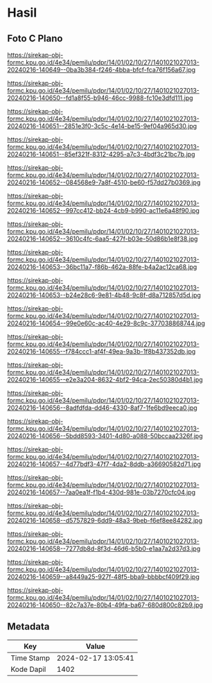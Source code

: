 # Hasil

## Foto C Plano

https://sirekap-obj-formc.kpu.go.id/4e34/pemilu/pdpr/14/01/02/10/27/1401021027013-20240216-140649--0ba3b384-f246-4bba-bfcf-fca76f156a67.jpg

https://sirekap-obj-formc.kpu.go.id/4e34/pemilu/pdpr/14/01/02/10/27/1401021027013-20240216-140650--fd1a8f55-b946-46cc-9988-fc10e3dfd111.jpg

https://sirekap-obj-formc.kpu.go.id/4e34/pemilu/pdpr/14/01/02/10/27/1401021027013-20240216-140651--2851e3f0-3c5c-4e14-be15-9ef04a965d30.jpg

https://sirekap-obj-formc.kpu.go.id/4e34/pemilu/pdpr/14/01/02/10/27/1401021027013-20240216-140651--85ef321f-8312-4295-a7c3-4bdf3c21bc7b.jpg

https://sirekap-obj-formc.kpu.go.id/4e34/pemilu/pdpr/14/01/02/10/27/1401021027013-20240216-140652--084568e9-7a8f-4510-be60-f57dd27b0369.jpg

https://sirekap-obj-formc.kpu.go.id/4e34/pemilu/pdpr/14/01/02/10/27/1401021027013-20240216-140652--997cc412-bb24-4cb9-b990-ac11e6a48f90.jpg

https://sirekap-obj-formc.kpu.go.id/4e34/pemilu/pdpr/14/01/02/10/27/1401021027013-20240216-140652--3610c4fc-6aa5-427f-b03e-50d86b1e8f38.jpg

https://sirekap-obj-formc.kpu.go.id/4e34/pemilu/pdpr/14/01/02/10/27/1401021027013-20240216-140653--36bc11a7-f86b-462a-88fe-b4a2ac12ca68.jpg

https://sirekap-obj-formc.kpu.go.id/4e34/pemilu/pdpr/14/01/02/10/27/1401021027013-20240216-140653--b24e28c6-9e81-4b48-9c8f-d8a712857d5d.jpg

https://sirekap-obj-formc.kpu.go.id/4e34/pemilu/pdpr/14/01/02/10/27/1401021027013-20240216-140654--99e0e60c-ac40-4e29-8c9c-377038868744.jpg

https://sirekap-obj-formc.kpu.go.id/4e34/pemilu/pdpr/14/01/02/10/27/1401021027013-20240216-140655--f784ccc1-af4f-49ea-9a3b-1f8b437352db.jpg

https://sirekap-obj-formc.kpu.go.id/4e34/pemilu/pdpr/14/01/02/10/27/1401021027013-20240216-140655--e2e3a204-8632-4bf2-94ca-2ec50380d4b1.jpg

https://sirekap-obj-formc.kpu.go.id/4e34/pemilu/pdpr/14/01/02/10/27/1401021027013-20240216-140656--8adfdfda-dd46-4330-8af7-1fe6bd9eeca0.jpg

https://sirekap-obj-formc.kpu.go.id/4e34/pemilu/pdpr/14/01/02/10/27/1401021027013-20240216-140656--5bdd8593-3401-4d80-a088-50bccaa2326f.jpg

https://sirekap-obj-formc.kpu.go.id/4e34/pemilu/pdpr/14/01/02/10/27/1401021027013-20240216-140657--4d77bdf3-47f7-4da2-8ddb-a36690582d71.jpg

https://sirekap-obj-formc.kpu.go.id/4e34/pemilu/pdpr/14/01/02/10/27/1401021027013-20240216-140657--7aa0ea1f-f1b4-430d-981e-03b7270cfc04.jpg

https://sirekap-obj-formc.kpu.go.id/4e34/pemilu/pdpr/14/01/02/10/27/1401021027013-20240216-140658--d5757829-6dd9-48a3-9beb-f6ef8ee84282.jpg

https://sirekap-obj-formc.kpu.go.id/4e34/pemilu/pdpr/14/01/02/10/27/1401021027013-20240216-140658--7277db8d-8f3d-46d6-b5b0-e1aa7a2d37d3.jpg

https://sirekap-obj-formc.kpu.go.id/4e34/pemilu/pdpr/14/01/02/10/27/1401021027013-20240216-140659--a8449a25-927f-48f5-bba9-bbbbcf409f29.jpg

https://sirekap-obj-formc.kpu.go.id/4e34/pemilu/pdpr/14/01/02/10/27/1401021027013-20240216-140650--82c7a37e-80b4-49fa-ba67-680d800c82b9.jpg


## Metadata

| Key        | Value               |
| ---------- | ------------------- |
| Time Stamp | 2024-02-17 13:05:41 |
| Kode Dapil | 1402                |



